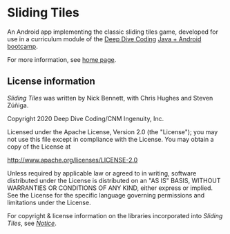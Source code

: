 # Sliding Tiles

An Android app implementing the classic sliding tiles game, developed for use in a curriculum module of the [Deep Dive Coding](https://deepdivecoding.com/) [Java + Android bootcamp](https://deepdivecoding.com/java-android/).

For more information, see [home page](https://ddc-java.github.io/sliding-tiles/).

## License information

_Sliding Tiles_ was written by Nick Bennett, with Chris Hughes and Steven Z&uacute;&ntilde;iga.

Copyright 2020 Deep Dive Coding/CNM Ingenuity, Inc.

Licensed under the Apache License, Version 2.0 (the "License");
you may not use this file except in compliance with the License.
You may obtain a copy of the License at

<http://www.apache.org/licenses/LICENSE-2.0>

Unless required by applicable law or agreed to in writing, software
distributed under the License is distributed on an "AS IS" BASIS,
WITHOUT WARRANTIES OR CONDITIONS OF ANY KIND, either express or implied.
See the License for the specific language governing permissions and
limitations under the License.

For copyright &amp; license information on the libraries incorporated into _Sliding Tiles_, see [_Notice_](docs/notice.md).